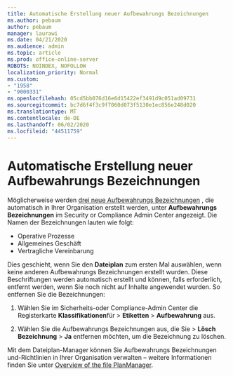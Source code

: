 ```yaml
---
title: Automatische Erstellung neuer Aufbewahrungs Bezeichnungen
ms.author: pebaum
author: pebaum
manager: laurawi
ms.date: 04/21/2020
ms.audience: admin
ms.topic: article
ms.prod: office-online-server
ROBOTS: NOINDEX, NOFOLLOW
localization_priority: Normal
ms.custom:
- "1958"
- "9000331"
ms.openlocfilehash: 05cd5bb076d16e6d15422ef3491d9c051ad09731
ms.sourcegitcommit: bc7d6f4f3c9f7060d073f5130e1ec856e248d020
ms.translationtype: MT
ms.contentlocale: de-DE
ms.lasthandoff: 06/02/2020
ms.locfileid: "44511759"
---
```

# <a name="new-retention-labels-created-automatically"></a>Automatische Erstellung neuer Aufbewahrungs Bezeichnungen

Möglicherweise werden [drei neue Aufbewahrungs Bezeichnungen](https://docs.microsoft.com/microsoft-365/compliance/file-plan-manager) , die automatisch in Ihrer Organisation erstellt werden, unter **Aufbewahrungs Bezeichnungen** im Security or Compliance Admin Center angezeigt. Die Namen der Bezeichnungen lauten wie folgt:

- Operative Prozesse
- Allgemeines Geschäft
- Vertragliche Vereinbarung

Dies geschieht, wenn Sie den **Dateiplan** zum ersten Mal auswählen, wenn keine anderen Aufbewahrungs Bezeichnungen erstellt wurden. Diese Beschriftungen werden automatisch erstellt und können, falls erforderlich, entfernt werden, wenn Sie noch nicht auf Inhalte angewendet wurden. So entfernen Sie die Bezeichnungen:

1. Wählen Sie im Sicherheits-oder Compliance-Admin Center die Registerkarte **Klassifikationen**für  >  **Etiketten**  >  **Aufbewahrung** aus.

1. Wählen Sie die Aufbewahrungs Bezeichnungen aus, die Sie > **Lösch Bezeichnung**  >  **Ja** entfernen möchten, um die Bezeichnung zu löschen.

Mit dem Dateiplan-Manager können Sie Aufbewahrungs Bezeichnungen und-Richtlinien in Ihrer Organisation verwalten – weitere Informationen finden Sie unter [Overview of the file PlanManager](https://docs.microsoft.com/microsoft-365/compliance/file-plan-manager).